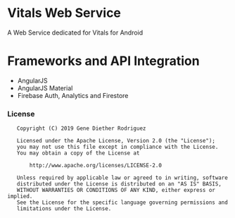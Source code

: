 # Vitals Web Service
A Web Service dedicated for Vitals for Android

# Frameworks and API Integration
- AngularJS
- AngularJS Material
- Firebase Auth, Analytics and Firestore

### License
```
   Copyright (C) 2019 Gene Diether Rodriguez

   Licensed under the Apache License, Version 2.0 (the "License");
   you may not use this file except in compliance with the License.
   You may obtain a copy of the License at

       http://www.apache.org/licenses/LICENSE-2.0

   Unless required by applicable law or agreed to in writing, software
   distributed under the License is distributed on an "AS IS" BASIS,
   WITHOUT WARRANTIES OR CONDITIONS OF ANY KIND, either express or implied.
   See the License for the specific language governing permissions and
   limitations under the License.
```
